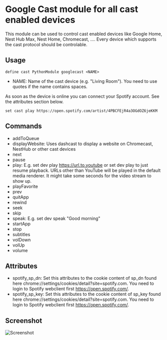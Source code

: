 
# Google Cast module for all cast enabled devices
This module can be used to control cast enabled devices like Google Home, Nest Hub Max, Nest Home, Chromecast, .... Every device which supports the cast protocol should be controlable.

## Usage
```
define cast PythonModule googlecast <NAME>
```

 - NAME: Name of the cast device (e.g. "Living Room"). You need to use quotes if the name contains spaces.

As soon as the device is online you can connect your Spotify account. See the attributes section below.

```
set cast play https://open.spotify.com/artist/4PBCFEjR4a3OGdOZ6jeKKM
```

## Commands
 - addToQueue
 - displayWebsite: Uses dashcast to display a website on Chromecast, NestHub or other cast devices
 - next
 - pause
 - play: E.g. set dev play https://url.to.youtube or set dev play to just resume playback. URLs other than YouTube will be played in the default media renderer. It might take some seconds for the video stream to show up.
 - playFavorite
 - prev
 - quitApp
 - rewind
 - seek
 - skip
 - speak: E.g. set dev speak "Good morning"
 - startApp
 - stop
 - subtitles
 - volDown
 - volUp
 - volume

 ## Attributes
  - spotify_sp_dn: Set this attributes to the cookie content of sp_dn found here chrome://settings/cookies/detail?site=spotify.com. You need to login to Spotify webclient first https://open.spotify.com/.
  - spotify_sp_key: Set this attributes to the cookie content of sp_key found here chrome://settings/cookies/detail?site=spotify.com. You need to login to Spotify webclient first https://open.spotify.com/.

## Screenshot
![Screenshot](screenshot.png)